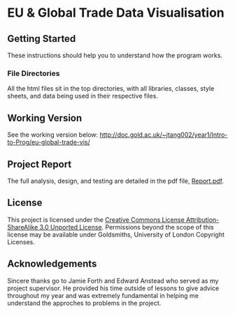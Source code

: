 # EU & Global Trade Data Visualisation

## Getting Started
These instructions should help you to understand how the program works.

### File Directories
All the html files sit in the top directories, with all libraries, classes, style sheets, and data being used in their respective files.

## Working Version
See the working version below:
<http://doc.gold.ac.uk/~jtang002/year1/Intro-to-Prog/eu-global-trade-vis/>

## Project Report
The full analysis, design, and testing are detailed in the pdf file, [Report.pdf](https://github.com/jonathankytang/eu-global-trade-vis/blob/master/Report.pdf).

## License
This project is licensed under the [Creative Commons License Attribution-ShareAlike 3.0 Unported License](https://creativecommons.org/licenses/by-sa/3.0/). Permissions beyond the scope of this license may be available under Goldsmiths, University of London Copyright Licenses.

## Acknowledgements
Sincere thanks go to Jamie Forth and Edward Anstead who served as my project supervisor. He provided his time outside of lessons to give advice throughout my year and was extremely fundamental in helping me understand the approches to problems in the project.
